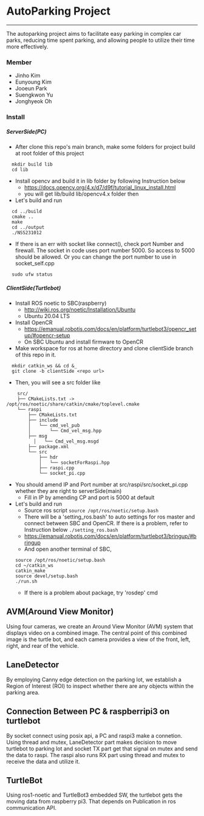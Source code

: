 # AutoParking Project
---------------------------------------
The autoparking project aims to facilitate easy parking in complex car parks, reducing time spent parking, and allowing people to utilize their time more effectively.

### Member
- Jinho Kim
- Eunyoung Kim
- Jooeun Park
- Suengkwon Yu
- Jonghyeok Oh

### Install
##### ServerSide(PC)
 - After clone this repo's main branch, make some folders for project build at root folder of this project
```
  mkdir build lib
  cd lib
```
 - Install opencv and build it in lib folder by following Instruction below
    - https://docs.opencv.org/4.x/d7/d9f/tutorial_linux_install.html
    - you will get lib/build lib/opencv4.x folder then
 - Let's build and run
```
  cd ../build
  cmake ..
  make 
  cd ../output
  ./NSS231012
  ```
 - If there is an err with socket like connect(), check port Number and firewall. The socket in code uses port number 5000. So access to 5000 should be allowed. Or you can change the port number to use in socket_self.cpp
```
  sudo ufw status
```
##### ClientSide(Turtlebot)
 - Install ROS noetic to SBC(raspberry)
    - http://wiki.ros.org/noetic/Installation/Ubuntu
    - Ubuntu 20.04 LTS
 - Install OpenCR 
    - https://emanual.robotis.com/docs/en/platform/turtlebot3/opencr_setup/#opencr-setup
    - On SBC Ubuntu and install firmware to OpenCR
 - Make workspace for ros at home directory and clone clientSide branch of this repo in it.
  ```
    mkdir catkin_ws && cd &_
    git clone -b clientSide <repo url>
  ```
  - Then, you will see a src folder like
```
    src/
    ├── CMakeLists.txt -> /opt/ros/noetic/share/catkin/cmake/toplevel.cmake
    └── raspi
        ├── CMakeLists.txt
        ├── include
        │   └── cmd_vel_pub
        │       └── Cmd_vel_msg.hpp
        ├── msg
          │   └── Cmd_vel_msg.msgd
        ├── package.xml
        └── src
            ├── hdr
            │   └── socketForRaspi.hpp
            ├── raspi.cpp
            └── socket_pi.cpp
```
  - You should amend IP and Port number at src/raspi/src/socket_pi.cpp whether they are right to serverSide(main) 
    - Fill in IP by amending CP and port is 5000 at default
  - Let's build and run
    - Source ros script
    ```source /opt/ros/noetic/setup.bash```
    - There will be a 'setting_ros.bash' to auto settings for ros master and connect between SBC and OpenCR. If there is a problem, refer to Instruction below
    ```./setting_ros.bash```
    - https://emanual.robotis.com/docs/en/platform/turtlebot3/bringup/#bringup
    - And open another terminal of SBC,
    ```
    source /opt/ros/noetic/setup.bash
    cd ~/catkin_ws
    catkin_make
    source devel/setup.bash
    ./run.sh
    ```
    - If there is a problem about package, try 'rosdep' cmd


 
## AVM(Around View Monitor)
Using four cameras, we create an Around View Monitor (AVM) system that displays video on a combined image. The central point of this combined image is the turtle bot, and each camera provides a view of the front, left, right, and rear of the vehicle.

## LaneDetector
By employing Canny edge detection on the parking lot, we establish a Region of Interest (ROI) to inspect whether there are any objects within the parking area.

## Connection Between PC & raspberripi3 on turtlebot
By socket connect using posix api, a PC and raspi3 make a connetion. Using thread and mutex, LaneDetector part makes decision to move turtlebot to parking lot and socket TX part get that signal on mutex and send the data to raspi. The raspi also runs RX part using thread and mutex to receive the data and utilize it.

## TurtleBot
Using ros1-noetic and TurtleBot3 embedded SW, the turtlebot gets the moving data from raspberry pi3. That depends on Publication in ros communication API.
